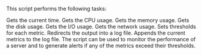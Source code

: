 This script performs the following tasks:

Gets the current time.
Gets the CPU usage.
Gets the memory usage.
Gets the disk usage.
Gets the I/O usage.
Gets the network usage.
Sets thresholds for each metric.
Redirects the output into a log file.
Appends the current metrics to the log file.
The script can be used to monitor the performance of a server and to generate alerts if any of the metrics exceed their thresholds.
